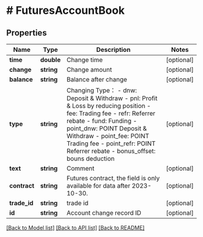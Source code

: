# # FuturesAccountBook

## Properties

Name | Type | Description | Notes
------------ | ------------- | ------------- | -------------
**time** | **double** | Change time | [optional] 
**change** | **string** | Change amount | [optional] 
**balance** | **string** | Balance after change | [optional] 
**type** | **string** | Changing Type：  - dnw: Deposit &amp; Withdraw - pnl: Profit &amp; Loss by reducing position - fee: Trading fee - refr: Referrer rebate - fund: Funding - point_dnw: POINT Deposit &amp; Withdraw - point_fee: POINT Trading fee - point_refr: POINT Referrer rebate - bonus_offset: bouns deduction | [optional] 
**text** | **string** | Comment | [optional] 
**contract** | **string** | Futures contract, the field is only available for data after 2023-10-30. | [optional] 
**trade_id** | **string** | trade id | [optional] 
**id** | **string** | Account change record ID | [optional] 

[[Back to Model list]](../../README.md#documentation-for-models) [[Back to API list]](../../README.md#documentation-for-api-endpoints) [[Back to README]](../../README.md)
